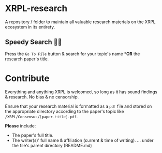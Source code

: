 # XRPL-research

A repository / folder to maintain all valuable research materials on the XRPL ecosystem in its entirety.

## Speedy Search 🏇🏻

Press the `Go To File` button & search for your topic's name ***OR** the research paper's title.

# Contribute

Everything and anything XRPL is welcomed, so long as it has sound findings & research. No bias & no censorship.

Ensure that your research material is formatted as a `pdf` file and stored on the appropriate directory according to the paper's topic like `/XRPL/Consensus/[paper-title].pdf`.

**Please** include:

- The paper's full title.
- The writer(s)' full name & affiliation (current & time of writing).
... under the file's parent directory (README.md)